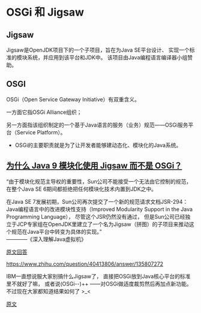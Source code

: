 

# OSGi 和 Jigsaw

## Jigsaw

Jigsaw是OpenJDK项目下的一个子项目，旨在为Java SE平台设计、
实现一个标准的模块系统，并应用到该平台和JDK中。
该项目由Java编程语言编译器小组赞助。

## OSGI
OSGi（Open Service Gateway Initiative）有双重含义。

一方面它指OSGi Alliance组织；

另一方面指该组织制定的一个基于Java语言的服务（业务）规范——OSGi服务平台（Service Platform）。

- OSGi的主要职责就是为了让开发者能够建动态化、模块化的Java系统。


## [为什么 Java 9 模块化使用 Jigsaw 而不是 OSGi？](https://www.zhihu.com/question/40413806/answer/87168008)

“由于模块化规范主导权的重要性，Sun公司不能接受一个无法由它控制的规范，
在整个Java SE 6期间都拒绝把任何模块化技术内置到JDK之中。

在Java SE 7发展初期，Sun公司再次提交了一个新的规范请求文档JSR-294：
Java编程语言中的改进模块性支持（Improved Modularity Support in the Java Programming Language），
尽管这个JSR仍然没有通过，
但是Sun公司已经独立于JCP专家组在OpenJDK里建立了一个名为Jigsaw（拼图）的子项目来推动这个规范在Java平台中转变为具体的实现。”　　　　　　　　　　　　　　　　　　　　　　　　　　————《深入理解Java虚拟机》

[原文回答](https://www.zhihu.com/question/40413806/answer/135807272)

https://www.zhihu.com/question/40413806/answer/135807272


IBM一直想说服大家别搞什么Jigsaw了，
直接把OSGi放到Java核心平台的标准里不就好了嘛，
或者说(OSGi--)++ ——对OSGi做适度裁剪然后再加点新功能。
不过现在大家都知道结果如何了 >_<

[原文](https://www.zhihu.com/question/39112373)
 
 